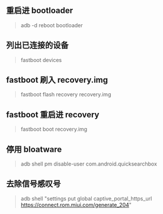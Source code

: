 ## 重启进 bootloader
  > adb -d reboot bootloader
## 列出已连接的设备
  > fastboot devices
## fastboot 刷入 recovery.img
  > fastboot flash recovery recovery.img
## fastboot 重启进 recovery
  > fastboot boot recovery.img
## 停用 bloatware
  > adb shell pm disable-user com.android.quicksearchbox
## 去除信号感叹号
  > adb shell "settings put global captive_portal_https_url https://connect.rom.miui.com/generate_204"

